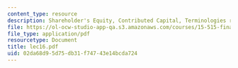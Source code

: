 ```yaml
---
content_type: resource
description: Shareholder's Equity, Contributed Capital, Terminologies related to Stock.
file: https://ol-ocw-studio-app-qa.s3.amazonaws.com/courses/15-515-financial-accounting-fall-2003/02da68d95d75db31f74743e14bcda724_lec16.pdf
file_type: application/pdf
resourcetype: Document
title: lec16.pdf
uid: 02da68d9-5d75-db31-f747-43e14bcda724
---
```

